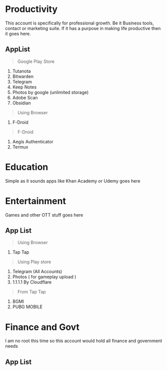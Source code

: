 # Productivity

This account is specifically for professional growth. Be it Business tools, contact or marketing suite. If it has a purpose in making life productive then it goes here. 

## AppList

> Google Play Store

1. Tutanota
2. Bitwarden 
3. Telegram
4. Keep Notes
5. Photos by google (unlimited storage)
6. Adobe Scan
7. Obsidian


> Using Browser

1. F-Droid 

> F-Droid

1. Aegis Authenticator
2. Termux


# Education

Simple as it sounds apps like Khan Academy or Udemy goes here


# Entertainment

Games and other OTT stuff goes here

## App List

> Using Browser
1. Tap Tap


> Using Play store
1. Telegram (All Accounts)
2. Photos ( for gameplay upload )
3. 1.1.1.1 By Cloudflare


> From Tap Tap
1. BGMI 
2. PUBG MOBILE

# Finance and Govt

I am no root this time so this account would hold all finance and government needs

## App List


